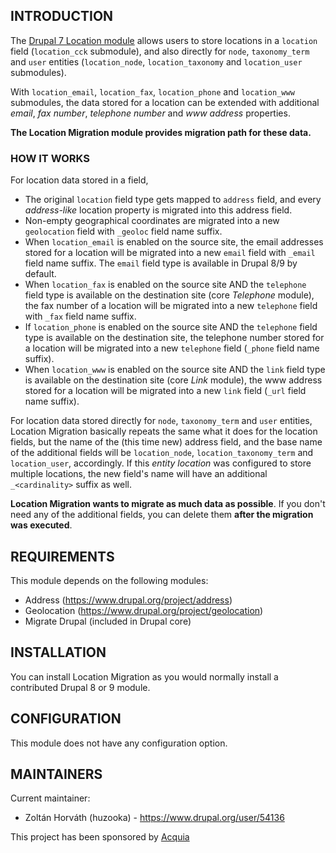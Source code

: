 ## INTRODUCTION

The [Drupal 7 Location module][1] allows users to store locations in a
`location` field (`location_cck` submodule), and also directly for `node`,
`taxonomy_term` and `user` entities (`location_node`, `location_taxonomy` and
`location_user` submodules).

With `location_email`, `location_fax`, `location_phone` and `location_www`
submodules, the data stored for a location can be extended with additional
_email_, _fax number_, _telephone number_ and _www address_ properties.

__The Location Migration module provides migration path for these data.__

### HOW IT WORKS

For location data stored in a field,
* The original `location` field type gets mapped to `address` field, and every
  _address-like_ location property is migrated into this address field.
* Non-empty geographical coordinates are migrated into a new `geolocation`
  field with `_geoloc` field name suffix.
* When `location_email` is enabled on the source site, the email addresses
  stored for a location will be migrated into a new `email` field with `_email`
  field name suffix. The `email` field type is available in Drupal 8/9 by
  default.
* When `location_fax` is enabled on the source site AND the `telephone` field
  type is available on the destination site (core _Telephone_ module), the fax
  number of a location will be migrated into a new `telephone` field with `_fax`
  field name suffix.
* If `location_phone` is enabled on the source site AND the `telephone` field
  type is available on the destination site, the telephone number stored for a
  location will be migrated into a new `telephone` field (`_phone` field name
  suffix).
* When `location_www` is enabled on the source site AND the `link` field type is
  available on the destination site (core _Link_ module), the www address stored
  for a location will be migrated into a new `link` field (`_url` field name
  suffix).

For location data stored directly for `node`, `taxonomy_term` and `user`
entities, Location Migration basically repeats the same what it does for the
location fields, but the name of the (this time new) address field, and the base
name of the additional fields will be `location_node`, `location_taxonomy_term`
and `location_user`, accordingly. If this _entity location_ was configured to
store multiple locations, the new field's name will have an additional
`_<cardinality>` suffix as well.

__Location Migration wants to migrate as much data as possible__. If you don't
need any of the additional fields, you can delete them __after the migration was
executed__.

## REQUIREMENTS

This module depends on the following modules:

* Address (https://www.drupal.org/project/address)
* Geolocation (https://www.drupal.org/project/geolocation)
* Migrate Drupal (included in Drupal core)

## INSTALLATION

You can install Location Migration as you would normally install a contributed
Drupal 8 or 9 module.

## CONFIGURATION

This module does not have any configuration option.

## MAINTAINERS

Current maintainer:
* Zoltán Horváth (huzooka) - https://www.drupal.org/user/54136

This project has been sponsored by [Acquia](https://www.acquia.com/)

[1]: https://www.drupal.org/node/18723
